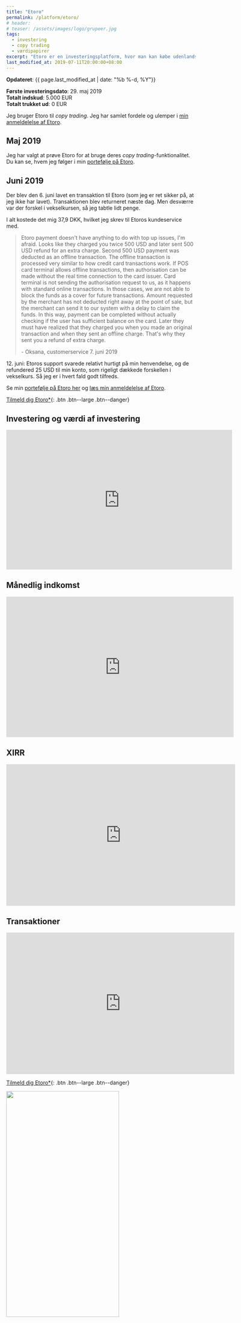 ```yaml
---
title: "Etoro"
permalink: /platform/etoro/
# header:
# teaser: /assets/images/logo/grupeer.jpg
tags:
  - investering
  - copy trading
  - værdipapirer
excerpt: "Etoro er en investeringsplatform, hvor man kan købe udenlandske aktier gratis og lave copy trading."
last_modified_at: 2019-07-11T20:00:00+08:00
---
```


**Opdateret**: {{ page.last_modified_at | date: "%b %-d, %Y"}}

**Første investeringsdato**: 29. maj 2019  
**Totalt indskud**: 5.000 EUR  
**Totalt trukket ud**: 0 EUR

Jeg bruger Etoro til _copy trading_. Jeg har samlet fordele og ulemper i [min anmeldelelse af Etoro](/etoro-anmeldelse/).

## Maj 2019

Jeg har valgt at prøve Etoro for at bruge deres _copy trading_-funktionalitet. Du kan se, hvem jeg følger i min [portefølje på Etoro](https://www.etoro.com/people/lsolesen).

## Juni 2019

Der blev den 6. juni lavet en transaktion til Etoro (som jeg er ret sikker på, at jeg ikke har lavet). Transaktionen blev returneret næste dag. Men desværre var der forskel i vekselkursen, så jeg tabtle lidt penge.

I alt kostede det mig 37,9 DKK, hvilket jeg skrev til Etoros kundeservice med.

> Etoro payment doesn't have anything to do with top up issues, I'm afraid. Looks like they charged you twice 500 USD and later sent 500 USD refund for an extra charge. Second 500 USD payment was deducted as an offline transaction. The offline transaction is processed very similar to how credit card transactions work. If POS card terminal allows offline transactions, then authorisation can be made without the real time connection to the card issuer. Card terminal is not sending the authorisation request to us, as it happens with standard online transactions. In those cases, we are not able to block the funds as a cover for future transactions. Amount requested by the merchant has not deducted right away at the point of sale, but the merchant can send it to our system with a delay to claim the funds. In this way, payment can be completed without actually checking if the user has sufficient balance on the card. Later they must have realized that they charged you when you made an original transaction and when they sent an offline charge. That's why they sent you a refund of extra charge.
>
> \- Oksana, customerservice 7. juni 2019

12\. juni: Etoros support svarede relativt hurtigt på min henvendelse, og de refundered 25 USD til min konto, som rigeligt dækkede forskellen i vekselkurs. Så jeg er i hvert fald godt tilfreds.

Se min [portefølje på Etoro her](https://www.etoro.com/people/lsolesen) og [læs min anmeldelelse af Etoro](/etoro-anmeldelse/).

[Tilmeld dig Etoro\*](/go/etoro/){: .btn .btn--large .btn--danger}

## Investering og værdi af investering

<iframe width="601" height="371" seamless frameborder="0" scrolling="no" src="https://docs.google.com/spreadsheets/d/e/2PACX-1vQKZZbdj1cM5A4yCXjtjhxowXHoMhioXI-OR-mEPmmGgqQhcSr250VUM8SGVvRkWZziWUYleizmqAC2/pubchart?oid=1350118565&amp;format=image"></iframe>

## Månedlig indkomst

<iframe width="605" height="373" seamless frameborder="0" scrolling="no" src="https://docs.google.com/spreadsheets/d/e/2PACX-1vQKZZbdj1cM5A4yCXjtjhxowXHoMhioXI-OR-mEPmmGgqQhcSr250VUM8SGVvRkWZziWUYleizmqAC2/pubchart?oid=723220936&amp;format=image"></iframe>

## XIRR

<iframe width="609" height="376" seamless frameborder="0" scrolling="no" src="https://docs.google.com/spreadsheets/d/e/2PACX-1vQKZZbdj1cM5A4yCXjtjhxowXHoMhioXI-OR-mEPmmGgqQhcSr250VUM8SGVvRkWZziWUYleizmqAC2/pubchart?oid=1359342364&amp;format=image"></iframe>

## Transaktioner

<iframe width="607" height="376" seamless frameborder="0" scrolling="no" src="https://docs.google.com/spreadsheets/d/e/2PACX-1vQKZZbdj1cM5A4yCXjtjhxowXHoMhioXI-OR-mEPmmGgqQhcSr250VUM8SGVvRkWZziWUYleizmqAC2/pubchart?oid=1677834447&amp;format=image"></iframe>

[Tilmeld dig Etoro\*](/go/etoro/){: .btn .btn--large .btn--danger}

<a href="http://partners.etoro.com/B11304_A79325_TClick.aspx" Target="_Top"><img border="0" src="http://partners.etoro.com/B11304_A79325_TGet.aspx" alt="" width="300" height="600"></a>
